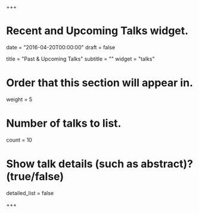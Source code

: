 +++
# Recent and Upcoming Talks widget.

date = "2016-04-20T00:00:00"
draft = false

title = "Past & Upcoming Talks"
subtitle = ""
widget = "talks"

# Order that this section will appear in.
weight = 5

# Number of talks to list.
count = 10

# Show talk details (such as abstract)? (true/false)
detailed_list = false

+++

